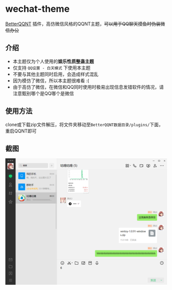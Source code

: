 # wechat-theme

[BetterQQNT](https://github.com/mo-jinran/BetterQQNT) 插件，高仿微信风格的QQNT主题，~~可以用于QQ聊天摸鱼时伪装微信办公~~

## 介绍

- 本主题仅为个人使用的**娱乐性质整蛊主题**
- 仅支持 `QQ设置 - 白天模式` 下使用本主题
- 不要与其他主题同时启用，会造成样式混乱
- 因为模仿了微信，所以本主题很难看 :(
- 由于高仿了微信，在微信和QQ同时使用时极易出现信息发错软件的情况，请注意甄别哪个是QQ哪个是微信

## 使用方法

clone或下载zip文件解压，将文件夹移动至`BetterQQNT数据目录/plugins/`下面，重启QQNT即可  

## 截图

![img.png](img.png)